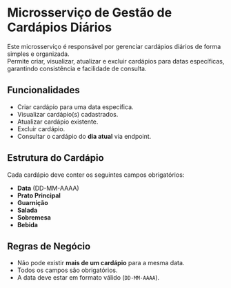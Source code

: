 #  Microsserviço de Gestão de Cardápios Diários

Este microsserviço é responsável por gerenciar cardápios diários de forma simples e organizada.  
Permite criar, visualizar, atualizar e excluir cardápios para datas específicas, garantindo consistência e facilidade de consulta.

##  Funcionalidades

- Criar cardápio para uma data específica.
- Visualizar cardápio(s) cadastrados.
- Atualizar cardápio existente.
- Excluir cardápio.
- Consultar o cardápio do **dia atual** via endpoint.

##  Estrutura do Cardápio

Cada cardápio deve conter os seguintes campos obrigatórios:

- **Data** (DD-MM-AAAA)  
- **Prato Principal**  
- **Guarnição**  
- **Salada**  
- **Sobremesa**  
- **Bebida**

##  Regras de Negócio

- Não pode existir **mais de um cardápio** para a mesma data.
- Todos os campos são obrigatórios.
- A data deve estar em formato válido (`DD-MM-AAAA`).
